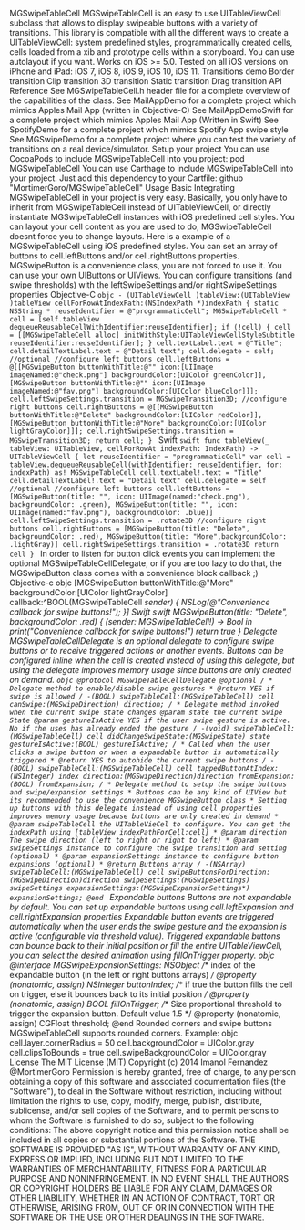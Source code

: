 MGSwipeTableCell MGSwipeTableCell is an easy to use UITableViewCell subclass that allows to display swipeable buttons with a variety of transitions. This library is compatible with all the different ways to create a UITableViewCell: system predefined styles, programmatically created cells, cells loaded from a xib and prototype cells within a storyboard. You can use autolayout if you want. Works on iOS >= 5.0. Tested on all iOS versions on iPhone and iPad: iOS 7, iOS 8, iOS 9, iOS 10, iOS 11. Transitions demo Border transition Clip transition 3D transition Static transition Drag transition API Reference See MGSwipeTableCell.h header file for a complete overview of the capabilities of the class. See MailAppDemo for a complete project which mimics Apples Mail App (written in Objective-C) See MailAppDemoSwift for a complete project which mimics Apples Mail App (Written in Swift) See SpotifyDemo for a complete project which mimics Spotify App swipe style See MGSwipeDemo for a complete project where you can test the variety of transitions on a real device/simulator. Setup your project You can use CocoaPods to include MGSwipeTableCell into you project: pod MGSwipeTableCell You can use Carthage to include MGSwipeTableCell into your project. Just add this dependency to your Cartfile: github "MortimerGoro/MGSwipeTableCell" Usage Basic Integrating MGSwipeTableCell in your project is very easy. Basically, you only have to inherit from MGSwipeTableCell instead of UITableViewCell, or directly instantiate MGSwipeTableCell instances with iOS predefined cell styles. You can layout your cell content as you are used to do, MGSwipeTableCell doesnt force you to change layouts. Here is a example of a MGSwipeTableCell using iOS predefined styles. You can set an array of buttons to cell.leftButtons and/or cell.rightButtons properties. MGSwipeButton is a convenience class, you are not forced to use it. You can use your own UIButtons or UIViews. You can configure transitions (and swipe thresholds) with the leftSwipeSettings and/or rightSwipeSettings properties Objective-C ```objc - (UITableViewCell )tableView:(UITableView )tableView cellForRowAtIndexPath:(NSIndexPath *)indexPath { static NSString * reuseIdentifier = @"programmaticCell"; MGSwipeTableCell * cell = [self.tableView dequeueReusableCellWithIdentifier:reuseIdentifier]; if (!cell) { cell = [[MGSwipeTableCell alloc] initWithStyle:UITableViewCellStyleSubtitle reuseIdentifier:reuseIdentifier]; } cell.textLabel.text = @"Title"; cell.detailTextLabel.text = @"Detail text"; cell.delegate = self; //optional //configure left buttons cell.leftButtons = @[[MGSwipeButton buttonWithTitle:@"" icon:[UIImage imageNamed:@"check.png"] backgroundColor:[UIColor greenColor]], [MGSwipeButton buttonWithTitle:@"" icon:[UIImage imageNamed:@"fav.png"] backgroundColor:[UIColor blueColor]]]; cell.leftSwipeSettings.transition = MGSwipeTransition3D; //configure right buttons cell.rightButtons = @[[MGSwipeButton buttonWithTitle:@"Delete" backgroundColor:[UIColor redColor]], [MGSwipeButton buttonWithTitle:@"More" backgroundColor:[UIColor lightGrayColor]]]; cell.rightSwipeSettings.transition = MGSwipeTransition3D; return cell; } ``` Swift ```swift func tableView(_ tableView: UITableView, cellForRowAt indexPath: IndexPath) -> UITableViewCell { let reuseIdentifier = "programmaticCell" var cell = tableView.dequeueReusableCell(withIdentifier: reuseIdentifier, for: indexPath) as! MGSwipeTableCell cell.textLabel!.text = "Title" cell.detailTextLabel!.text = "Detail text" cell.delegate = self //optional //configure left buttons cell.leftButtons = [MGSwipeButton(title: "", icon: UIImage(named:"check.png"), backgroundColor: .green), MGSwipeButton(title: "", icon: UIImage(named:"fav.png"), backgroundColor: .blue)] cell.leftSwipeSettings.transition = .rotate3D //configure right buttons cell.rightButtons = [MGSwipeButton(title: "Delete", backgroundColor: .red), MGSwipeButton(title: "More",backgroundColor: .lightGray)] cell.rightSwipeSettings.transition = .rotate3D return cell } ``` In order to listen for button click events you can implement the optional MGSwipeTableCellDelegate, or if you are too lazy to do that, the MGSwipeButton class comes with a convenience block callback ;) Objective-c objc [MGSwipeButton buttonWithTitle:@"More" backgroundColor:[UIColor lightGrayColor] callback:^BOOL(MGSwipeTableCell *sender) { NSLog(@"Convenience callback for swipe buttons!"); }] Swift swift MGSwipeButton(title: "Delete", backgroundColor: .red) { (sender: MGSwipeTableCell!) -> Bool in print("Convenience callback for swipe buttons!") return true } Delegate MGSwipeTableCellDelegate is an optional delegate to configure swipe buttons or to receive triggered actions or another events. Buttons can be configured inline when the cell is created instead of using this delegate, but using the delegate improves memory usage since buttons are only created on demand. ```objc @protocol MGSwipeTableCellDelegate @optional / * Delegate method to enable/disable swipe gestures * @return YES if swipe is allowed / -(BOOL) swipeTableCell:(MGSwipeTableCell) cell canSwipe:(MGSwipeDirection) direction; / * Delegate method invoked when the current swipe state changes @param state the current Swipe State @param gestureIsActive YES if the user swipe gesture is active. No if the uses has already ended the gesture / -(void) swipeTableCell:(MGSwipeTableCell) cell didChangeSwipeState:(MGSwipeState) state gestureIsActive:(BOOL) gestureIsActive; / * Called when the user clicks a swipe button or when a expandable button is automatically triggered * @return YES to autohide the current swipe buttons / -(BOOL) swipeTableCell:(MGSwipeTableCell) cell tappedButtonAtIndex:(NSInteger) index direction:(MGSwipeDirection)direction fromExpansion:(BOOL) fromExpansion; / * Delegate method to setup the swipe buttons and swipe/expansion settings * Buttons can be any kind of UIView but its recommended to use the convenience MGSwipeButton class * Setting up buttons with this delegate instead of using cell properties improves memory usage because buttons are only created in demand * @param swipeTableCell the UITableVieCel to configure. You can get the indexPath using [tableView indexPathForCell:cell] * @param direction The swipe direction (left to right or right to left) * @param swipeSettings instance to configure the swipe transition and setting (optional) * @param expansionSettings instance to configure button expansions (optional) * @return Buttons array / -(NSArray) swipeTableCell:(MGSwipeTableCell) cell swipeButtonsForDirection:(MGSwipeDirection)direction swipeSettings:(MGSwipeSettings) swipeSettings expansionSettings:(MGSwipeExpansionSettings*) expansionSettings; @end ``` Expandable buttons Buttons are not expandable by default. You can set up expandable buttons using cell.leftExpansion and cell.rightExpansion properties Expandable button events are triggered automatically when the user ends the swipe gesture and the expansion is active (configurable via threshold value). Triggered expandable buttons can bounce back to their initial position or fill the entire UITableViewCell, you can select the desired animation using fillOnTrigger property. objc @interface MGSwipeExpansionSettings: NSObject /** index of the expandable button (in the left or right buttons arrays) */ @property (nonatomic, assign) NSInteger buttonIndex; /** if true the button fills the cell on trigger, else it bounces back to its initial position */ @property (nonatomic, assign) BOOL fillOnTrigger; /** Size proportional threshold to trigger the expansion button. Default value 1.5 */ @property (nonatomic, assign) CGFloat threshold; @end Rounded corners and swipe buttons MGSwipeTableCell supports rounded corners. Example: objc cell.layer.cornerRadius = 50 cell.backgroundColor = UIColor.gray cell.clipsToBounds = true cell.swipeBackgroundColor = UIColor.gray License The MIT License (MIT) Copyright (c) 2014 Imanol Fernandez @MortimerGoro Permission is hereby granted, free of charge, to any person obtaining a copy of this software and associated documentation files (the "Software"), to deal in the Software without restriction, including without limitation the rights to use, copy, modify, merge, publish, distribute, sublicense, and/or sell copies of the Software, and to permit persons to whom the Software is furnished to do so, subject to the following conditions: The above copyright notice and this permission notice shall be included in all copies or substantial portions of the Software. THE SOFTWARE IS PROVIDED "AS IS", WITHOUT WARRANTY OF ANY KIND, EXPRESS OR IMPLIED, INCLUDING BUT NOT LIMITED TO THE WARRANTIES OF MERCHANTABILITY, FITNESS FOR A PARTICULAR PURPOSE AND NONINFRINGEMENT. IN NO EVENT SHALL THE AUTHORS OR COPYRIGHT HOLDERS BE LIABLE FOR ANY CLAIM, DAMAGES OR OTHER LIABILITY, WHETHER IN AN ACTION OF CONTRACT, TORT OR OTHERWISE, ARISING FROM, OUT OF OR IN CONNECTION WITH THE SOFTWARE OR THE USE OR OTHER DEALINGS IN THE SOFTWARE.